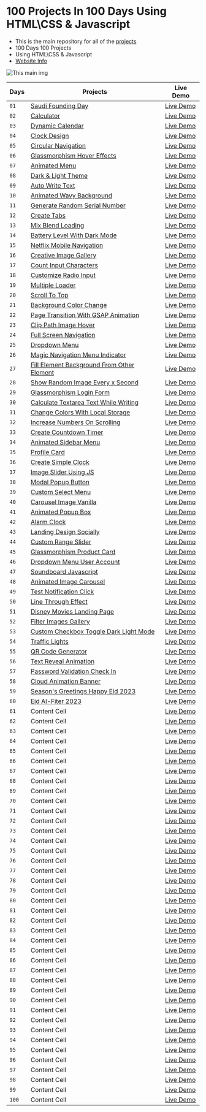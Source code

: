 # 100 Projects In 100 Days Using HTML\CSS & Javascript

- This is the main repository for all of the [projects](https://github.com/x39OME/100_project_100_days/tree/main/100_projects)
- 100 Days 100 Projects
- Using HTML\CSS & Javascript
- [Website Info](https://x39ome.github.io/100_project_100_days/)

![This main img](https://raw.githubusercontent.com/x39OME/100_project_100_days/main/img/main.jpg)


| Days | Projects | Live Demo |
| ------------- | ------------- | ------------- |
|`01`| [Saudi Founding Day](https://github.com/x39OME/100_project_100_days/tree/main/100_projects/1-saudi_founding_day) | [Live Demo](https://saudi-founding-days.netlify.app/) |
|`02`| [Calculator](https://github.com/x39OME/100_project_100_days/tree/main/100_projects/2-calculator_using_vanilla_css_glassmorphism_effects) | [Live Demo](https://calculator-vanilla-glassmorph.netlify.app/)|
|`03`| [Dynamic Calendar](https://github.com/x39OME/100_project_100_days/tree/main/100_projects/3-javascript-dynamic-calendar-css-glassmorphism-ui-design) | [Live Demo](https://dynamic-calendar-js.netlify.app/)|
|`04`| [Clock Design](https://github.com/x39OME/100_project_100_days/tree/main/100_projects/4-clock-ui-design) | [Live Demo](https://clock-ui-design.netlify.app/)|
|`05`| [Circular Navigation](https://github.com/x39OME/100_project_100_days/tree/main/100_projects/5-animated-circular-navigation-menu) | [Live Demo](https://animated-circular-nav.netlify.app/)|
|`06`| [Glassmorphism Hover Effects](https://github.com/x39OME/100_project_100_days/tree/main/100_projects/6-Glassmorphism%20Hover%20Effects%20with%20Magic%20Line%20Indicator) | [Live Demo](https://hover-effects-magic.netlify.app/)|
|`07`| [Animated Menu](https://github.com/x39OME/100_project_100_days/tree/main/100_projects/7-animated-menu) | [Live Demo](https://animated-menu-using-css-html-js.netlify.app/)|
|`08`| [Dark & Light Theme](https://github.com/x39OME/100_project_100_days/tree/main/100_projects/8-light-%26-dark-theme-toggle) | [Live Demo](https://codepen.io/x39OME/pen/BaOWjPy)|
|`09`| [Auto Write Text](https://github.com/x39OME/100_project_100_days/tree/main/100_projects/9-javaScript-auto-write-text) | [Live Demo](https://auto-write-text.netlify.app/)|
|`10`| [Animated Wavy Background](https://github.com/x39OME/100_project_100_days/tree/main/100_projects/10-animated-wavy-background) | [Live Demo](https://animated-wavy-background-css.netlify.app/)|
|`11`| [Generate Random Serial Number](https://github.com/x39OME/100_project_100_days/tree/main/100_projects/11-generate-random-serial-number) | [Live Demo](https://generate-random-serial-number.netlify.app/)|
|`12`| [Create Tabs](https://github.com/x39OME/100_project_100_days/tree/main/100_projects/12-create-tabs) | [Live Demo](https://create-tabs-js.netlify.app/)|
|`13`| [Mix Blend Loading](https://github.com/x39OME/100_project_100_days/tree/main/100_projects/13-mix-blend-loading) | [Live Demo](https://mix-blend-loading.netlify.app/)|
|`14`| [Battery Level With Dark Mode](https://github.com/x39OME/100_project_100_days/tree/main/100_projects/14-get-battery-level-%26-toggle-light-dark-mode) | [Live Demo](https://get-battery-level-with-dark-mode.netlify.app/)|
|`15`| [Netflix Mobile Navigation](https://github.com/x39OME/100_project_100_days/tree/main/100_projects/15-netflix-mobile-navigation-animation) | [Live Demo](https://netflix-mobile-navigation-animation.netlify.app/)|
|`16`| [Creative Image Gallery](https://github.com/x39OME/100_project_100_days/tree/main/100_projects/16-creative-image-gallery) | [Live Demo](https://creative-image-gallery.netlify.app/)|
|`17`| [Count Input Characters](https://github.com/x39OME/100_project_100_days/tree/main/100_projects/17-count-input-characters-fill-borders) | [Live Demo](https://count-input-characters-fill-border.netlify.app/)|
|`18`| [Customize Radio Input](https://github.com/x39OME/100_project_100_days/tree/main/100_projects/18-customize-radio-input) | [Live Demo](https://customize-radio-input.netlify.app/)|
|`19`| [Multiple Loader](https://github.com/x39OME/100_project_100_days/tree/main/100_projects/19-multiple-dotted-loader) | [Live Demo](https://multiple-dotted-loader.netlify.app/)|
|`20`| [Scroll To Top](https://github.com/x39OME/100_project_100_days/tree/main/100_projects/20-scroll-to-top-button) | [Live Demo](https://scroll-to-top-button.netlify.app/)|
|`21`| [Background Color Change](https://github.com/x39OME/100_project_100_days/tree/main/100_projects/21-background-color-change) | [Live Demo](https://background-color-change-js.netlify.app/)|
|`22`| [Page Transition With GSAP Animation](https://github.com/x39OME/100_project_100_days/tree/main/100_projects/22-page-transition-with-gsap-animation) | [Live Demo](https://page-transition-with-gsap-animation.netlify.app/)|
|`23`| [Clip Path Image Hover](https://github.com/x39OME/100_project_100_days/tree/main/100_projects/23-clip-path-image-hover-effects)| [Live Demo](https://clip-path-image-hover-effects.netlify.app/)|
|`24`| [Full Screen Navigation](https://github.com/x39OME/100_project_100_days/tree/main/100_projects/24-fullscreen-navigation) | [Live Demo](https://fullscreen-navigation-js.netlify.app/)|
|`25`| [Dropdown Menu](https://github.com/x39OME/100_project_100_days/tree/main/100_projects/25-dropdown-menu) | [Live Demo](https://dropdown-menu-js.netlify.app/)|
|`26`| [Magic Navigation Menu Indicator](https://github.com/x39OME/100_project_100_days/tree/main/100_projects/26-magic-navigation-menu-indicator) | [Live Demo](https://magic-navigation-menu-indicator.netlify.app/)|
|`27`| [Fill Element Background From Other Element](https://github.com/x39OME/100_project_100_days/tree/main/100_projects/27-fill-element-background-from-other) | [Live Demo](https://fill-element-background-from-other.netlify.app/)|
|`28`| [Show Random Image Every x Second](https://github.com/x39OME/100_project_100_days/tree/main/100_projects/28-show-random-image-every-x-second) | [Live Demo](https://show-random-image-every-x-second.netlify.app/)|
|`29`| [Glassmorphism Login Form](https://github.com/x39OME/100_project_100_days/tree/main/100_projects/29-glassmorphism-login-form) | [Live Demo](https://glassmorphism-login-form-css.netlify.app/)|
|`30`| [Calculate Textarea Text While Writing](https://github.com/x39OME/100_project_100_days/tree/main/100_projects/30-calculate-textarea-text-while-writing) | [Live Demo](https://calculate-textarea-text-while-writing.netlify.app/)|
|`31`| [Change Colors With Local Storage](https://github.com/x39OME/100_project_100_days/tree/main/100_projects/31-change-colors-with-local-storage) | [Live Demo](https://change-colors-with-local-storage.netlify.app/)|
|`32`| [Increase Numbers On Scrolling](https://github.com/x39OME/100_project_100_days/tree/main/100_projects/32-increase-numbers-on-scrolling) | [Live Demo](https://increase-numbers-on-scrolling.netlify.app/)|
|`33`| [Create Countdown Timer](https://github.com/x39OME/100_project_100_days/tree/main/100_projects/33-create-countdown-timer) | [Live Demo](https://create-countdown-timer-js.netlify.app/)|
|`34`| [Animated Sidebar Menu](https://github.com/x39OME/100_project_100_days/tree/main/100_projects/34-animated-sidebar-menu) | [Live Demo](https://animated-sidebar-menu.netlify.app/)|
|`35`| [Profile Card](https://github.com/x39OME/100_project_100_days/tree/main/100_projects/35-profile-card) | [Live Demo](https://profile-card-js.netlify.app/)|
|`36`| [Create Simple Clock](https://github.com/x39OME/100_project_100_days/tree/main/100_projects/36-create-simple-clock) | [Live Demo](https://create-simple-clock.netlify.app/)|
|`37`| [Image Slider Using JS](https://github.com/x39OME/100_project_100_days/tree/main/100_projects/37-image-slider) | [Live Demo](https://image-slider-using-js.netlify.app/)|
|`38`| [Modal Popup Button](https://github.com/x39OME/100_project_100_days/tree/main/100_projects/38-modal-popup-button) | [Live Demo](https://codepen.io/x39OME/pen/LYJorRX)|
|`39`| [Custom Select Menu](https://github.com/x39OME/100_project_100_days/tree/main/100_projects/39-custom-select-menu) | [Live Demo](https://custom-select-menu.netlify.app/)|
|`40`| [Carousel Image Vanilla](https://github.com/x39OME/100_project_100_days/tree/main/100_projects/40-carousel-image-vanilla-js) | [Live Demo](https://carousel-image-vanilla-js.netlify.app/)|
|`41`| [Animated Popup Box](https://github.com/x39OME/100_project_100_days/tree/main/100_projects/41-simple-animated-popup-box) | [Live Demo](https://simple-animated-popup-box.netlify.app/)|
|`42`| [Alarm Clock](https://github.com/x39OME/100_project_100_days/tree/main/100_projects/42-alarm-clock) | [Live Demo](https://alarm-clock-html-css-js.netlify.app/)|
|`43`| [Landing Design Socially](https://github.com/x39OME/100_project_100_days/tree/main/100_projects/43-landing-design-socially) | [Live Demo](https://landing-design-socially.netlify.app/)|
|`44`| [Custom Range Slider](https://github.com/x39OME/100_project_100_days/tree/main/100_projects/44-custom-range-slider) | [Live Demo](https://custom-range-slider-js.netlify.app/)|
|`45`| [Glassmorphism Product Card](https://github.com/x39OME/100_project_100_days/tree/main/100_projects/45-glassmorphism-product-card) | [Live Demo](https://glassmorphism-product-card-css.netlify.app/)|
|`46`| [Dropdown Menu User Account](https://github.com/x39OME/100_project_100_days/tree/main/100_projects/46-dropdown-menu-user-account) | [Live Demo](https://dropdown-menu-user-account.netlify.app/)|
|`47`| [Soundboard Javascript](https://github.com/x39OME/100_project_100_days/tree/main/100_projects/47-soundboard-javascript) | [Live Demo](https://soundboard-javascript-css.netlify.app/)|
|`48`| [Animated Image Carousel](https://github.com/x39OME/100_project_100_days/tree/main/100_projects/48-create-animated-image-carousel) | [Live Demo](https://animated-image-carousel-js.netlify.app/)|
|`49`| [Test Notification Click](https://github.com/x39OME/100_project_100_days/tree/main/100_projects/49-test-notification-click) | [Live Demo](https://test-notification-click.netlify.app/)|
|`50`| [Line Through Effect](https://github.com/x39OME/100_project_100_days/tree/main/100_projects/50-%E2%80%8Fline-through-effect) | [Live Demo](https://codepen.io/x39OME/pen/mdzeWeo)|
|`51`| [Disney Movies Landing Page](https://github.com/x39OME/100_project_100_days/tree/main/100_projects/51-disney-movies-landing-page) | [Live Demo](https://disney-movies-landing-page.netlify.app/)|
|`52`| [Filter Images Gallery](https://github.com/x39OME/100_project_100_days/tree/main/100_projects/52-filter-image-gallery) | [Live Demo](https://filter-image-gallery.netlify.app/)|
|`53`| [Custom Checkbox Toggle Dark Light Mode](https://github.com/x39OME/100_project_100_days/tree/main/100_projects/53-custom-checkbox-toggle-dark-light-mode) | [Live Demo](https://custom-checkbox-toggle-dark-light.netlify.app/)|
|`54`| [Traffic Lights](https://github.com/x39OME/100_project_100_days/tree/main/100_projects/54-traffic-lights) | [Live Demo](https://codepen.io/x39OME/pen/GRYZBrm)|
|`55`| [QR Code Generator](https://github.com/x39OME/100_project_100_days/tree/main/100_projects/55-qr-code-generator) | [Live Demo](https://qr-code-generator-html-css-js.netlify.app/)|
|`56`| [Text Reveal Animation](https://github.com/x39OME/100_project_100_days/tree/main/100_projects/56-text-reveal-animation) | [Live Demo](https://text-reveal-animation-dark-mode.netlify.app/)|
|`57`| [Password Validation Check In](https://github.com/x39OME/100_project_100_days/tree/main/100_projects/57-password-validation-check-in) | [Live Demo](https://password-validation-check-in.netlify.app/)|
|`58`| [Cloud Animation Banner](https://github.com/x39OME/100_project_100_days/tree/main/100_projects/58-cloud-translate-banner-js) | [Live Demo](https://cloud-translate-banner-js.netlify.app/)|
|`59`| [Season's Greetings Happy Eid 2023](https://github.com/x39OME/100_project_100_days/tree/main/100_projects/59-season's-greetings-happy-eid-2023) | [Live Demo](https://seasons-greetings-happy-eid-2023.netlify.app/)|
|`60`| [Eid Al-Fiter 2023](https://github.com/x39OME/100_project_100_days/tree/main/100_projects/60-eid-al-fitr-2023) | [Live Demo](https://eid-al-fitr-2023.netlify.app/)|
|`61`| Content Cell | [Live Demo](https://pages.github.com/)|
|`62`| Content Cell | [Live Demo](https://pages.github.com/)|
|`63`| Content Cell | [Live Demo](https://pages.github.com/)|
|`64`| Content Cell | [Live Demo](https://pages.github.com/)|
|`65`| Content Cell | [Live Demo](https://pages.github.com/)|
|`66`| Content Cell | [Live Demo](https://pages.github.com/)|
|`67`| Content Cell | [Live Demo](https://pages.github.com/)|
|`68`| Content Cell | [Live Demo](https://pages.github.com/)|
|`69`| Content Cell | [Live Demo](https://pages.github.com/)|
|`70`| Content Cell | [Live Demo](https://pages.github.com/)|
|`71`| Content Cell | [Live Demo](https://pages.github.com/)|
|`72`| Content Cell | [Live Demo](https://pages.github.com/)|
|`73`| Content Cell | [Live Demo](https://pages.github.com/)|
|`74`| Content Cell | [Live Demo](https://pages.github.com/)|
|`75`| Content Cell | [Live Demo](https://pages.github.com/)|
|`76`| Content Cell | [Live Demo](https://pages.github.com/)|
|`77`| Content Cell | [Live Demo](https://pages.github.com/)|
|`78`| Content Cell | [Live Demo](https://pages.github.com/)|
|`79`| Content Cell | [Live Demo](https://pages.github.com/)|
|`80`| Content Cell | [Live Demo](https://pages.github.com/)|
|`81`| Content Cell | [Live Demo](https://pages.github.com/)|
|`82`| Content Cell | [Live Demo](https://pages.github.com/)|
|`83`| Content Cell | [Live Demo](https://pages.github.com/)|
|`84`| Content Cell | [Live Demo](https://pages.github.com/)|
|`85`| Content Cell | [Live Demo](https://pages.github.com/)|
|`86`| Content Cell | [Live Demo](https://pages.github.com/)|
|`87`| Content Cell | [Live Demo](https://pages.github.com/)|
|`88`| Content Cell | [Live Demo](https://pages.github.com/)|
|`89`| Content Cell | [Live Demo](https://pages.github.com/)|
|`90`| Content Cell | [Live Demo](https://pages.github.com/)|
|`91`| Content Cell | [Live Demo](https://pages.github.com/)|
|`92`| Content Cell | [Live Demo](https://pages.github.com/)|
|`93`| Content Cell | [Live Demo](https://pages.github.com/)|
|`94`| Content Cell | [Live Demo](https://pages.github.com/)|
|`95`| Content Cell | [Live Demo](https://pages.github.com/)|
|`96`| Content Cell | [Live Demo](https://pages.github.com/)|
|`97`| Content Cell | [Live Demo](https://pages.github.com/)|
|`98`| Content Cell | [Live Demo](https://pages.github.com/)|
|`99`| Content Cell | [Live Demo](https://pages.github.com/)|
|`100`| Content Cell | [Live Demo](https://pages.github.com/)|
